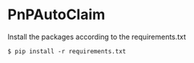# PnPAutoClaim

Install the packages according to the requirements.txt

```
$ pip install -r requirements.txt
```
